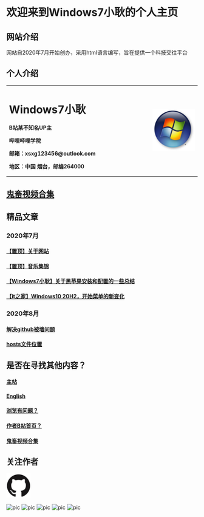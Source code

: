 <html>
<head>
</head>
<body>
      <div style="width:100%;margin:0 auto">
            <P><h1>欢迎来到Windows7小耿的个人主页</h1></P>
            <P><h2>网站介绍</h2></P>
            <P><a>网站自2020年7月开始创办，采用html语言编写，旨在提供一个科技交往平台</a></P>
            <P><h2>个人介绍</h2></P>
            <table border="0">
  <tr>
    <td width="75%">
          <h1>Windows7小耿</h1>
          <p><b>B站某不知名UP主</b></p>
          <p><b>哔哩哔哩学院</b></p>
          <p><b>邮箱：xsxg123456@outlook.com</b></p>
          <p><b>地区：中国 烟台，邮编264000</b></p>
    </td>
    <td width="25%">
      <img id="target" src="Windows7.jpg" width="100%"> 
     
 </td>
        </tr>
            </table>
            <p><h2><a href="video.html">鬼畜视频合集</a></h2></p>
            <p><h2>精品文章</h2></p>
      <p><h3>2020年7月</h3></P>
         <p><h4><a href="0.html">【置顶】关于网站</a></H4></p>
         <p><h4><a href="1.html">【置顶】音乐集锦</a></h4></p>
         <p><h4><a href="2.html">【Windows7小耿】关于黑苹果安装和配置的一些总结</a></H4></p>
         <p><h4><a href="3.html">【it之家】Windows10 20H2，开始菜单的新变化</a></H4></p>
         <p><h3>2020年8月</h3></p>
         <p><h4><a href="http://blog.yoqi.me/lyq/16489.html">解决github被墙问题</a></h4></p>
         <p><h4><a href="8.html">hosts文件位置</a></h4></p>
         <p><h2>是否在寻找其他内容？</h2></p>
         <p><h4><a href="index.html">主站</a></h4></p>
         <p><h4><a href="English.html">English</a></h4></p>
         <p><h4><a href="P.html">浏览有问题？</a></h4></p> 
         <p><h4><a href="https://space.bilibili.com/443161706">作者B站首页？</a></h4></p> 
         <p><h4><a href="video.html">鬼畜视频合集</a></h4></p>
         <p><h2>关注作者</h2></p>
          <img id="target" src="github.jpg" width=64 height=64> 
<P><img src="https://windows7xiaogeng-bilibili.github.io/w7xg.github.io/github.jpg" alt="pic" height=64 width=64></a>
 <img src="https://windows7xiaogeng-bilibili.github.io/w7xg.github.io/outlook.gif" alt="pic" height=64 width=64></a>
 <img src="https://windows7xiaogeng-bilibili.github.io/w7xg.github.io/twitter.jpg" alt="pic" height=64 width=64></a>
  <img src="https://windows7xiaogeng-bilibili.github.io/w7xg.github.io/youtube.png" alt="pic" height=64 width=64></a>
  <img src="https://windows7xiaogeng-bilibili.github.io/w7xg.github.io/facebook.jpg" alt="pic" height=64 width=64></a></p>
      </div>
   </body>
</html>
 
